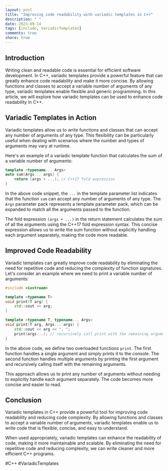 ```yaml
---
layout: post
title: "Improving code readability with variadic templates in C++"
description: " "
date: 2023-09-14
tags: [include, VariadicTemplates]
comments: true
share: true
---
```


## Introduction

Writing clean and readable code is essential for efficient software development. In C++, variadic templates provide a powerful feature that can greatly enhance code readability and make it more concise. By allowing functions and classes to accept a variable number of arguments of any type, variadic templates enable flexible and generic programming. In this article, we will explore how variadic templates can be used to enhance code readability in C++.

## Variadic Templates in Action

Variadic templates allow us to write functions and classes that can accept any number of arguments of any type. This flexibility can be particularly useful when dealing with scenarios where the number and types of arguments may vary at runtime.

Here's an example of a variadic template function that calculates the sum of a variable number of arguments:

```cpp
template <typename... Args>
auto sum(Args... args) {
    return (args + ...); // C++17 fold expression
}
```

In the above code snippet, the `...` in the template parameter list indicates that the function `sum` can accept any number of arguments of any type. The `Args` parameter pack represents a template parameter pack, which can be expanded to match all the arguments passed to the function.

The fold expression `(args + ...)` in the return statement calculates the sum of all the arguments using the C++17 fold expression syntax. This concise expression allows us to write the sum function without explicitly handling each argument separately, making the code more readable.

## Improved Code Readability

Variadic templates can greatly improve code readability by eliminating the need for repetitive code and reducing the complexity of function signatures. Let's consider an example where we need to print a variable number of arguments:

```cpp
#include <iostream>

template <typename T>
void print(T arg) {
    std::cout << arg;
}

template <typename T, typename... Args>
void print(T arg, Args... args) {
    std::cout << arg << ", ";
    print(args...); // recursively call print with the remaining arguments
}
```

In the above code, we define two overloaded functions `print`. The first function handles a single argument and simply prints it to the console. The second function handles multiple arguments by printing the first argument and recursively calling itself with the remaining arguments.

This approach allows us to print any number of arguments without needing to explicitly handle each argument separately. The code becomes more concise and easier to read.

## Conclusion

Variadic templates in C++ provide a powerful tool for improving code readability and reducing code complexity. By allowing functions and classes to accept a variable number of arguments, variadic templates enable us to write code that is flexible, concise, and easy to understand.

When used appropriately, variadic templates can enhance the readability of code, making it more maintainable and scalable. By eliminating the need for repetitive code and reducing complexity, we can write cleaner and more efficient C++ programs.

#C++ #VariadicTemplates